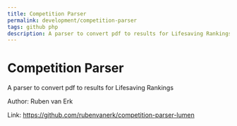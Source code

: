 ```yaml
---
title: Competition Parser
permalink: development/competition-parser
tags: github php
description: A parser to convert pdf to results for Lifesaving Rankings
---
```


# Competition Parser

A parser to convert pdf to results for Lifesaving Rankings

Author: Ruben van Erk

Link: <https://github.com/rubenvanerk/competition-parser-lumen>
